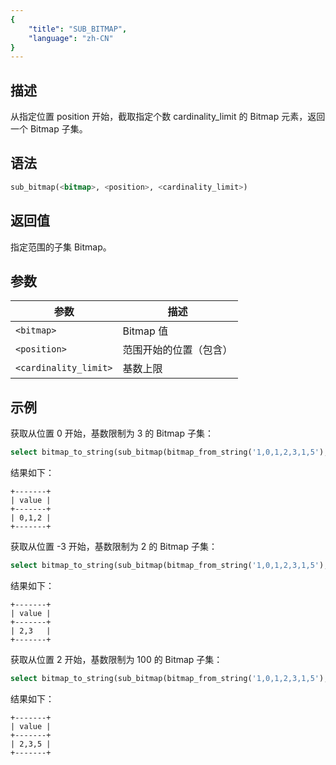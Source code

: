 ```yaml
---
{
    "title": "SUB_BITMAP",
    "language": "zh-CN"
}
---
```


<!-- 
Licensed to the Apache Software Foundation (ASF) under one
or more contributor license agreements.  See the NOTICE file
distributed with this work for additional information
regarding copyright ownership.  The ASF licenses this file
to you under the Apache License, Version 2.0 (the
"License"); you may not use this file except in compliance
with the License.  You may obtain a copy of the License at
  http://www.apache.org/licenses/LICENSE-2.0
Unless required by applicable law or agreed to in writing,
software distributed under the License is distributed on an
"AS IS" BASIS, WITHOUT WARRANTIES OR CONDITIONS OF ANY
KIND, either express or implied.  See the License for the
specific language governing permissions and limitations
under the License.
-->

## 描述

从指定位置 position 开始，截取指定个数 cardinality_limit 的 Bitmap 元素，返回一个 Bitmap 子集。

## 语法

```sql
sub_bitmap(<bitmap>, <position>, <cardinality_limit>)
```

## 返回值

指定范围的子集 Bitmap。

## 参数

| 参数        | 描述          |
|-----------|-------------|
| `<bitmap>` | Bitmap 值    |
| `<position>` | 范围开始的位置（包含） |
| `<cardinality_limit>` | 基数上限        |

## 示例

获取从位置 0 开始，基数限制为 3 的 Bitmap 子集：

```sql
select bitmap_to_string(sub_bitmap(bitmap_from_string('1,0,1,2,3,1,5'), 0, 3)) value;
```

结果如下：

```text
+-------+
| value |
+-------+
| 0,1,2 |
+-------+
```

获取从位置 -3 开始，基数限制为 2 的 Bitmap 子集：

```sql
select bitmap_to_string(sub_bitmap(bitmap_from_string('1,0,1,2,3,1,5'), -3, 2)) value;
```

结果如下：

```text
+-------+
| value |
+-------+
| 2,3   |
+-------+
```

获取从位置 2 开始，基数限制为 100 的 Bitmap 子集：

```sql
select bitmap_to_string(sub_bitmap(bitmap_from_string('1,0,1,2,3,1,5'), 2, 100)) value;
```

结果如下：

```text
+-------+
| value |
+-------+
| 2,3,5 |
+-------+
```
